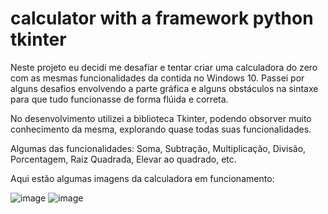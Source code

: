 # calculator with a framework python tkinter
Neste projeto eu decidi me desafiar e tentar criar uma calculadora do zero com as mesmas funcionalidades da contida no Windows 10. Passei por alguns desafios envolvendo a parte gráfica e alguns obstáculos na sintaxe para que tudo funcionasse de forma flúida e correta.

No desenvolvimento utilizei a biblioteca Tkinter, podendo obsorver muito conhecimento da mesma, explorando quase todas suas funcionalidades.

Algumas das funcionalidades:
Soma, Subtração, Multiplicação, Divisão, Porcentagem, Raiz Quadrada, Elevar ao quadrado, etc.

Aqui estão algumas imagens da calculadora em funcionamento:

![image](https://github.com/italomonte/calculator-in-python/assets/68883489/8198f9a1-2692-4627-8114-9379bc5b2831)   ![image](https://github.com/italomonte/calculator-in-python/assets/68883489/292f280f-8b12-45f7-bb9e-c187099e4b9f)

